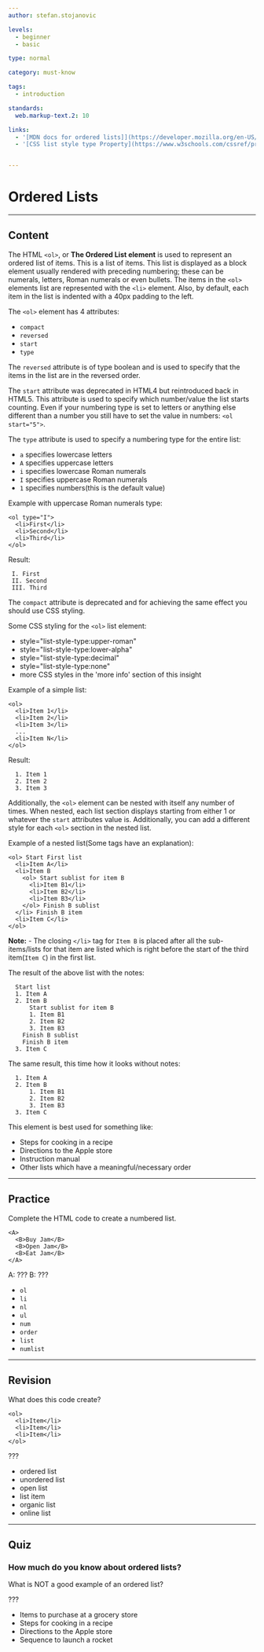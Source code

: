 ```yaml
---
author: stefan.stojanovic

levels:
  - beginner
  - basic

type: normal

category: must-know

tags:
  - introduction

standards:
  web.markup-text.2: 10

links:
  - '[MDN docs for ordered lists]](https://developer.mozilla.org/en-US/docs/Web/HTML/Element/ol){website}'
  - '[CSS list style type Property](https://www.w3schools.com/cssref/pr_list-style-type.asp){website}'


---
```

# Ordered Lists
---
## Content

The HTML `<ol>`, or **The Ordered List element** is used to represent an ordered list of items. This is a list of items. This list is displayed as a block element usually rendered with preceding numbering; these can be numerals, letters, Roman numerals or even bullets. The items in the `<ol>` elements list are represented with the `<li>` element. Also, by default, each item in the list is indented with a 40px padding to the left.

The `<ol>` element has 4 attributes:
  - `compact`
  - `reversed`
  - `start`
  - `type`

The `reversed` attribute is of type boolean and is used to specify that the items in the list are in the reversed order.

The `start` attribute was deprecated in HTML4 but reintroduced back in HTML5. This attribute is used to specify which number/value the list starts counting. Even if your numbering type is set to letters or anything else different than a number you still have to set the value in numbers: `<ol start="5">`.

The `type` attribute is used to specify a numbering type for the entire list:
  - `a` specifies lowercase letters
  - `A` specifies uppercase letters
  - `i` specifies lowercase Roman numerals
  - `I` specifies uppercase Roman numerals
  - `1` specifies numbers(this is the default value)

Example with uppercase Roman numerals type:
```
<ol type="I">
  <li>First</li>
  <li>Second</li>
  <li>Third</li>
</ol>
```
Result:
```
 I. First
 II. Second
 III. Third
```
The `compact` attribute is deprecated and for achieving the same effect you should use CSS styling.


Some CSS styling for the `<ol>` list element: 

  - style="list-style-type:upper-roman"
  - style="list-style-type:lower-alpha"
  - style="list-style-type:decimal"
  - style="list-style-type:none"
  - more CSS styles in the 'more info' section of this insight

Example of a simple list:
```
<ol>
  <li>Item 1</li>
  <li>Item 2</li>
  <li>Item 3</li>
  ...
  <li>Item N</li>
</ol>
```
Result:
```
  1. Item 1
  2. Item 2
  3. Item 3
```

Additionally, the `<ol>` element can be nested with itself any number of times. When nested, each list section displays starting from either 1 or whatever the `start` attributes value is. Additionally, you can add a different style for each `<ol>` section in the nested list.


Example of a nested list(Some tags have an explanation):
```
<ol> Start First list
  <li>Item A</li>
  <li>Item B     
    <ol> Start sublist for item B
      <li>Item B1</li>
      <li>Item B2</li>
      <li>Item B3</li>
    </ol> Finish B sublist
  </li> Finish B item
  <li>Item C</li>
</ol>
```
**Note:**
	- The closing `</li>` tag for `Item B` is placed after all the sub-items/lists for that item are listed which is right before the start of the third item(`Item C`) in the first list.

The result of the above list with the notes:
```
  Start list
  1. Item A
  2. Item B
      Start sublist for item B
      1. Item B1
      2. Item B2
      3. Item B3
    Finish B sublist
    Finish B item
  3. Item C
```
The same result, this time how it looks without notes:
```
  1. Item A
  2. Item B
      1. Item B1
      2. Item B2       
      3. Item B3
  3. Item C
```

This element is best used for something like:
  - Steps for cooking in a recipe
  - Directions to the Apple store
  - Instruction manual
  - Other lists which have a meaningful/necessary order

---
## Practice

Complete the HTML code to create a numbered list.

```
<A>
  <B>Buy Jam</B>
  <B>Open Jam</B>
  <B>Eat Jam</B>
</A>
```

A: ???
B: ???

* `ol`
* `li`
* `nl`
* `ul`
* `num`
* `order`
* `list`
* `numlist`

---
## Revision

What does this code create?


```
<ol>
  <li>Item</li>
  <li>Item</li>
  <li>Item</li>
</ol>
```

???

* ordered list
* unordered list
* open list
* list item
* organic list
* online list

---
## Quiz

### How much do you know about ordered lists?

What is NOT a good example of an ordered list?

???

* Items to purchase at a grocery store
* Steps for cooking in a recipe
* Directions to the Apple store
* Sequence to launch a rocket
